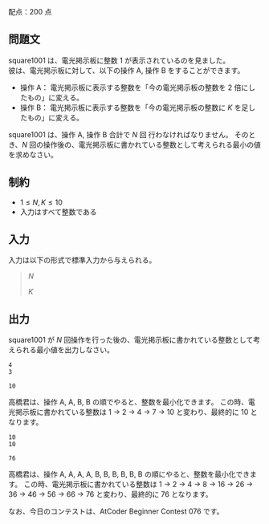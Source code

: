 配点：$200$ 点

## 問題文

square1001 は、電光掲示板に整数 $1$ が表示されているのを見ました。<br>
彼は、電光掲示板に対して、以下の操作 A, 操作 B をすることができます。

- 操作 A： 電光掲示板に表示する整数を「今の電光掲示板の整数を $2$ 倍にしたもの」に変える。
- 操作 B： 電光掲示板に表示する整数を「今の電光掲示板の整数に $K$ を足したもの」に変える。

square1001 は、操作 A, 操作 B 合計で $N$ 回 行わなければなりません。
そのとき、$N$ 回の操作後の、電光掲示板に書かれている整数として考えられる最小の値を求めなさい。

## 制約

- $1 \leq N, K \leq 10$
- 入力はすべて整数である

## 入力

入力は以下の形式で標準入力から与えられる。 

> $N$
> 
> $K$

## 出力

square1001 が $N$ 回操作を行った後の、電光掲示板に書かれている整数として考えられる最小値を出力しなさい。

```input1
4
3
```

```output1
10
```

高橋君は、操作 A, A, B, B の順でやると、整数を最小化できます。
この時、電光掲示板に書かれている整数は $1$ → $2$ → $4$ → $7$ → $10$ と変わり、最終的に $10$ となります。

```input2
10
10
```

```output2
76
```

高橋君は、操作 A, A, A, A, B, B, B, B, B, B の順にやると、整数を最小化できます。
この時、電光掲示板に書かれている整数は $1$ → $2$ → $4$ → $8$ → $16$ → $26$ → $36$ → $46$ → $56$ → $66$ → $76$ と変わり、最終的に $76$ となります。

なお、今日のコンテストは、AtCoder Beginner Contest 076 です。